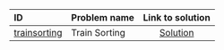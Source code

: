 | ID | Problem name | Link to solution |
|:---|:---|:---:|
| [trainsorting](https://open.kattis.com/problems/trainsorting) | Train Sorting | [Solution](https://github.com/versenyi98/kattis-solutions/tree/main/solutions/Train%20Sorting)|
